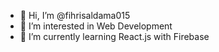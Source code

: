 - 👋 Hi, I’m @fihrisaldama015
- 👀 I’m interested in Web Development
- 🌱 I’m currently learning React.js with Firebase

<!---
fihrisaldama015/fihrisaldama015 is a ✨ special ✨ repository because its `README.md` (this file) appears on your GitHub profile.
You can click the Preview link to take a look at your changes.
--->
